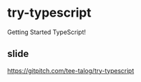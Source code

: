 # try-typescript
Getting Started TypeScript!

## slide
https://gitpitch.com/tee-talog/try-typescript
